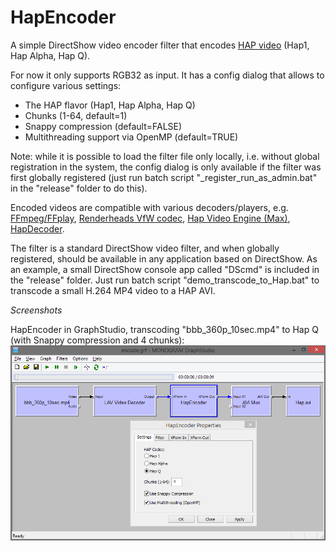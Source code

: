 # HapEncoder
A simple DirectShow video encoder filter that encodes [HAP video](http://hap.video/) (Hap1, Hap Alpha, Hap Q).

For now it only supports RGB32 as input. It has a config dialog that allows to configure various settings:
* The HAP flavor (Hap1, Hap Alpha, Hap Q)
* Chunks (1-64, default=1)
* Snappy compression (default=FALSE)
* Multithreading support via OpenMP (default=TRUE)

Note: while it is possible to load the filter file only locally, i.e. without global registration in the system, the config dialog is only available if the filter was first globally registered (just run batch script "_register_run_as_admin.bat" in the "release" folder to do this).

Encoded videos are compatible with various decoders/players, e.g. [FFmpeg/FFplay](https://github.com/FFmpeg/FFmpeg), [Renderheads VfW codec](https://github.com/Vidvox/hap-directshow), [Hap Video Engine (Max)](https://cycling74.com/forums/announcing-hap-video-engine), [HapDecoder](https://github.com/59de44955ebd/HapDecoder).

The filter is a standard DirectShow video filter, and when globally registered, should be available in any application based on DirectShow. As an example, a small DirectShow console app called "DScmd" is included in the "release" folder. Just run batch script "demo_transcode_to_Hap.bat" to transcode a small H.264 MP4 video to a HAP AVI.

*Screenshots*

HapEncoder in GraphStudio, transcoding "bbb_360p_10sec.mp4" to Hap Q (with Snappy compression and 4 chunks):
![](screenshots/HapEncoder_GraphStudio_HapQ.png)
